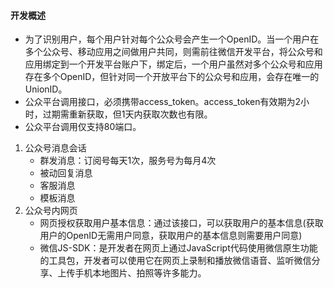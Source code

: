 #### 开发概述
- 为了识别用户，每个用户针对每个公众号会产生一个OpenID。当一个用户在多个公众号、移动应用之间做用户共同，则需前往微信开发平台，将公众号和应用绑定到一个开发平台账户下，绑定后，一个用户虽然对多个公众号和应用存在多个OpenID，但针对同一个开放平台下的公众号和应用，会存在唯一的UnionID。
- 公众平台调用接口，必须携带access_token。access_token有效期为2小时，过期需重新获取，但1天内获取次数也有限。
- 公众平台调用仅支持80端口。
 1. 公众号消息会话
    * 群发消息：订阅号每天1次，服务号为每月4次
    * 被动回复消息
    * 客服消息
    * 模板消息
 2. 公众号内网页
    * 网页授权获取用户基本信息：通过该接口，可以获取用户的基本信息(获取用户的OpenID无需用户同意，获取用户的基本信息则需要用户同意)
    * 微信JS-SDK：是开发者在网页上通过JavaScript代码使用微信原生功能的工具包，开发者可以使用它在网页上录制和播放微信语音、监听微信分享、上传手机本地图片、拍照等许多能力。